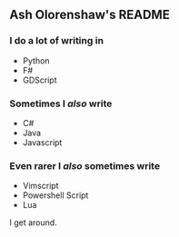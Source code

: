 ## Ash Olorenshaw's README

### I do a lot of writing in
- Python
- F#
- GDScript

### Sometimes I _also_ write
- C#
- Java
- Javascript

### Even rarer I _also_ sometimes write
- Vimscript
- Powershell Script
- Lua

I get around.
